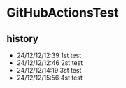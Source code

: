 # GitHubActionsTest

## history
* 24/12/12/12:39 1st test
* 24/12/12/12:46 2st test
* 24/12/12/14:19 3st test
* 24/12/12/15:56 4st test